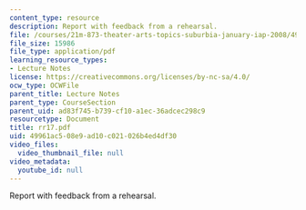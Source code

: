 ```yaml
---
content_type: resource
description: Report with feedback from a rehearsal.
file: /courses/21m-873-theater-arts-topics-suburbia-january-iap-2008/49961ac508e9ad10c021026b4ed4df30_rr17.pdf
file_size: 15986
file_type: application/pdf
learning_resource_types:
- Lecture Notes
license: https://creativecommons.org/licenses/by-nc-sa/4.0/
ocw_type: OCWFile
parent_title: Lecture Notes
parent_type: CourseSection
parent_uid: ad83f745-b739-cf10-a1ec-36adcec298c9
resourcetype: Document
title: rr17.pdf
uid: 49961ac5-08e9-ad10-c021-026b4ed4df30
video_files:
  video_thumbnail_file: null
video_metadata:
  youtube_id: null
---
```

Report with feedback from a rehearsal.